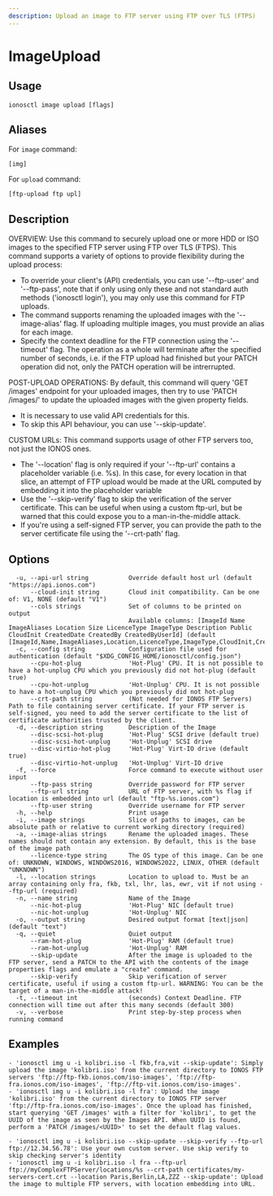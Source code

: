 ```yaml
---
description: Upload an image to FTP server using FTP over TLS (FTPS)
---
```


# ImageUpload

## Usage

```text
ionosctl image upload [flags]
```

## Aliases

For `image` command:

```text
[img]
```

For `upload` command:

```text
[ftp-upload ftp upl]
```

## Description

OVERVIEW:
  Use this command to securely upload one or more HDD or ISO images to the specified FTP server using FTP over TLS (FTPS). This command supports a variety of options to provide flexibility during the upload process:
  - To override your client's (API) credentials, you can use '--ftp-user' and '--ftp-pass', note that if only using only these and not standard auth methods ('ionosctl login'), you may only use this command for FTP uploads.
  - The command supports renaming the uploaded images with the '--image-alias' flag. If uploading multiple images, you must provide an alias for each image.
  - Specify the context deadline for the FTP connection using the '--timeout' flag. The operation as a whole will terminate after the specified number of seconds, i.e. if the FTP upload had finished but your PATCH operation did not, only the PATCH operation will be intrerrupted.

POST-UPLOAD OPERATIONS:
  By default, this command will query 'GET /images' endpoint for your uploaded images, then try to use 'PATCH /images/<UUID>' to update the uploaded images with the given property fields.
  - It is necessary to use valid API credentials for this.
  - To skip this API behaviour, you can use '--skip-update'.

CUSTOM URLs:
  This command supports usage of other FTP servers too, not just the IONOS ones.
  - The '--location' flag is only required if your '--ftp-url' contains a placeholder variable (i.e. %s).
  In this case, for every location in that slice, an attempt of FTP upload would be made at the URL computed by embedding it into the placeholder variable
  - Use the '--skip-verify' flag to skip the verification of the server certificate. This can be useful when using a custom ftp-url,
  but be warned that this could expose you to a man-in-the-middle attack.
  - If you're using a self-signed FTP server, you can provide the path to the server certificate file using the '--crt-path' flag.


## Options

```text
  -u, --api-url string           Override default host url (default "https://api.ionos.com")
      --cloud-init string        Cloud init compatibility. Can be one of: V1, NONE (default "V1")
      --cols strings             Set of columns to be printed on output 
                                 Available columns: [ImageId Name ImageAliases Location Size LicenceType ImageType Description Public CloudInit CreatedDate CreatedBy CreatedByUserId] (default [ImageId,Name,ImageAliases,Location,LicenceType,ImageType,CloudInit,CreatedDate])
  -c, --config string            Configuration file used for authentication (default "$XDG_CONFIG_HOME/ionosctl/config.json")
      --cpu-hot-plug             'Hot-Plug' CPU. It is not possible to have a hot-unplug CPU which you previously did not hot-plug (default true)
      --cpu-hot-unplug           'Hot-Unplug' CPU. It is not possible to have a hot-unplug CPU which you previously did not hot-plug
      --crt-path string          (Not needed for IONOS FTP Servers) Path to file containing server certificate. If your FTP server is self-signed, you need to add the server certificate to the list of certificate authorities trusted by the client.
  -d, --description string       Description of the Image
      --disc-scsi-hot-plug       'Hot-Plug' SCSI drive (default true)
      --disc-scsi-hot-unplug     'Hot-Unplug' SCSI drive
      --disc-virtio-hot-plug     'Hot-Plug' Virt-IO drive (default true)
      --disc-virtio-hot-unplug   'Hot-Unplug' Virt-IO drive
  -f, --force                    Force command to execute without user input
      --ftp-pass string          Override password for FTP server
      --ftp-url string           URL of FTP server, with %s flag if location is embedded into url (default "ftp-%s.ionos.com")
      --ftp-user string          Override username for FTP server
  -h, --help                     Print usage
  -i, --image strings            Slice of paths to images, can be absolute path or relative to current working directory (required)
  -a, --image-alias strings      Rename the uploaded images. These names should not contain any extension. By default, this is the base of the image path
      --licence-type string      The OS type of this image. Can be one of: UNKNOWN, WINDOWS, WINDOWS2016, WINDOWS2022, LINUX, OTHER (default "UNKNOWN")
  -l, --location strings         Location to upload to. Must be an array containing only fra, fkb, txl, lhr, las, ewr, vit if not using --ftp-url (required)
  -n, --name string              Name of the Image
      --nic-hot-plug             'Hot-Plug' NIC (default true)
      --nic-hot-unplug           'Hot-Unplug' NIC
  -o, --output string            Desired output format [text|json] (default "text")
  -q, --quiet                    Quiet output
      --ram-hot-plug             'Hot-Plug' RAM (default true)
      --ram-hot-unplug           'Hot-Unplug' RAM
      --skip-update              After the image is uploaded to the FTP server, send a PATCH to the API with the contents of the image properties flags and emulate a "create" command.
      --skip-verify              Skip verification of server certificate, useful if using a custom ftp-url. WARNING: You can be the target of a man-in-the-middle attack!
  -t, --timeout int              (seconds) Context Deadline. FTP connection will time out after this many seconds (default 300)
  -v, --verbose                  Print step-by-step process when running command
```

## Examples

```text
- 'ionosctl img u -i kolibri.iso -l fkb,fra,vit --skip-update': Simply upload the image 'kolibri.iso' from the current directory to IONOS FTP servers 'ftp://ftp-fkb.ionos.com/iso-images', 'ftp://ftp-fra.ionos.com/iso-images', 'ftp://ftp-vit.ionos.com/iso-images'.
- 'ionosctl img u -i kolibri.iso -l fra': Upload the image 'kolibri.iso' from the current directory to IONOS FTP server 'ftp://ftp-fra.ionos.com/iso-images'. Once the upload has finished, start querying 'GET /images' with a filter for 'kolibri', to get the UUID of the image as seen by the Images API. When UUID is found, perform a 'PATCH /images/<UUID>' to set the default flag values.

- 'ionosctl img u -i kolibri.iso --skip-update --skip-verify --ftp-url ftp://12.34.56.78': Use your own custom server. Use skip verify to skip checking server's identity
- 'ionosctl img u -i kolibri.iso -l fra --ftp-url ftp://myComplexFTPServer/locations/%s --crt-path certificates/my-servers-cert.crt --location Paris,Berlin,LA,ZZZ --skip-update': Upload the image to multiple FTP servers, with location embedding into URL.
```

